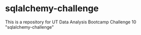 # sqlalchemy-challenge
This is a repository for UT Data Analysis Bootcamp Challenge 10 "sqlalchemy-challenge" 

